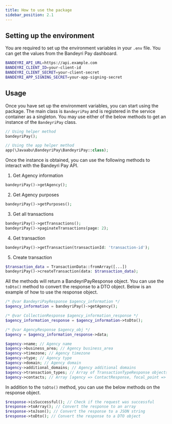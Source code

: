 ```yaml
---
title: How to use the package
sidebar_position: 2.1
---
```


## Setting up the environment
You are required to set up the environment variables in your `.env` file. You can get the values from the Bandeyri Pay dashboard.

```bash
BANDEYRI_API_URL=https://api.example.com
BANDEYRI_CLIENT_ID=your-client-id
BANDEYRI_CLIENT_SECRET=your-client-secret
BANDEYRI_APP_SIGNING_SECRET=your-app-signing-secret
```

## Usage
Once you have set up the environment variables, you can start using the package. The main class is `BandeyriPay` and is registered in the service container as a singleton.
You may use either of the below methods to get an instance of the `BandeyriPay` class.

```php
// Using helper method
bandeyriPay();

// Using the app helper method
app(\Javaabu\BandeyriPay\BandeyriPay::class);
```

Once the instance is obtained, you can use the following methods to interact with the Bandeyri Pay API.
1. Get Agency information
```php
bandeyriPay()->getAgency();
```

2. Get Agency purposes
```php
bandeyriPay()->getPurposes();
```

3. Get all transactions
```php
bandeyriPay()->getTransactions();
bandeyriPay()->paginateTransactions(page: 2);
```

4. Get transaction
```php
bandeyriPay()->getTransaction(transactionId: 'transaction-id');
```

5. Create transaction
```php
$transaction_data = TransactionData::fromArray([...])
bandeyriPay()->createTransaction(data: $transaction_data);
```

All the methods will return a BandeyriPayResponse object. You can use the `toDto()` method to convert the response to a DTO object. Below is an example of how to use the response object.

```php
/* @var BandeyriPayResponse $agency_information */
$agency_information = bandeyriPay()->getAgency();

/* @var CollectionResponse $agency_information_response */
$agency_information_response = $agency_information->toDto();

/* @var AgencyResponse $agency_obj */
$agency = $agency_information_response->data;

$agency->name; // Agency name
$agency->business_area; // Agency business_area
$agency->timezone; // Agency timezone
$agency->type; // Agency type
$agency->domain; // Agency domain
$agency->additional_domains; // Agency additional domains
$agency->transaction_types; // Array of TransactionTypeResponse objects
$agency->contacts; // Array [agency => ContactResponse, focal_point => ContactResponse]
```

In addition to the `toDto()` method, you can use the below methods on the response object.

```php
$response->isSuccessful(); // Check if the request was successful
$response->toArray(); // Convert the response to an array
$response->toJson(); // Convert the response to a JSON string
$response->toDto(); // Convert the response to a DTO object
```
